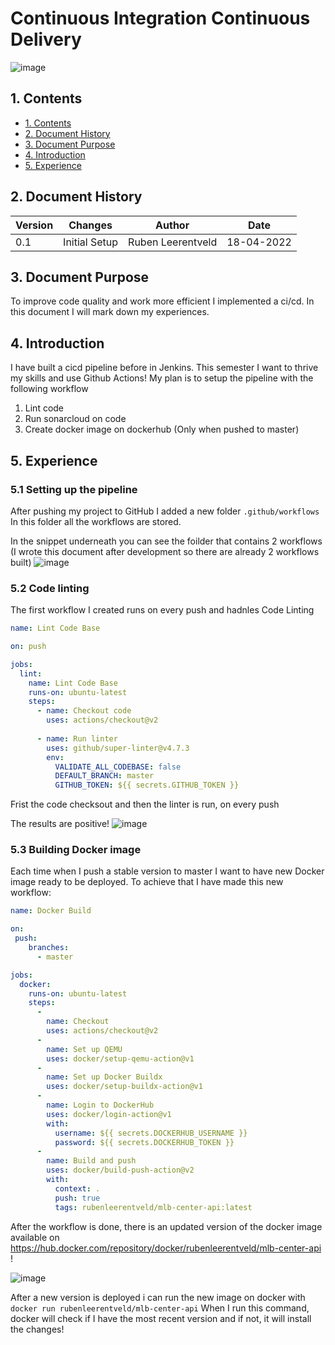 
# Continuous Integration Continuous Delivery
![image](https://user-images.githubusercontent.com/27158658/163890196-234f0978-68ff-413d-ad31-ea55a704bd92.png)

## 1. Contents
- [1. Contents](#1-contents)
- [2. Document History](#2-document-history)
- [3. Document Purpose](#3-document-purpose)
- [4. Introduction](#4-introduction)
- [5. Experience](#5-experience)


## 2. Document History
| Version | Changes | Author | Date |
|---------|---------|--------|------|
| 0.1 | Initial Setup                                                           | Ruben Leerentveld | 18-04-2022 | 


## 3. Document Purpose
To improve code quality and work more efficient I implemented a ci/cd. In this document I will mark down my experiences.

## 4. Introduction
I have built a cicd pipeline before in Jenkins. This semester I want to thrive my skills and use Github Actions!
My plan is to setup the pipeline with the following workflow

1. Lint code
2. Run sonarcloud on code
3. Create docker image on dockerhub (Only when pushed to master)

## 5. Experience

### 5.1 Setting up the pipeline
After pushing my project to GitHub I added a new folder ```.github/workflows```
In this folder all the workflows are stored.

In the snippet underneath you can see the foilder that contains 2 workflows
(I wrote this document after development so there are already 2 workflows built)
![image](https://user-images.githubusercontent.com/27158658/163890662-0bd23aa6-6fbd-4284-b600-aa7e90533a79.png)

### 5.2 Code linting
The first workflow I created runs on every push and hadnles Code Linting
```yaml
name: Lint Code Base

on: push

jobs:
  lint:
    name: Lint Code Base
    runs-on: ubuntu-latest
    steps:
      - name: Checkout code
        uses: actions/checkout@v2
        
      - name: Run linter
        uses: github/super-linter@v4.7.3
        env:
          VALIDATE_ALL_CODEBASE: false
          DEFAULT_BRANCH: master
          GITHUB_TOKEN: ${{ secrets.GITHUB_TOKEN }}
``` 
Frist the code checksout and then the linter is run, on every push

The results are positive!
![image](https://user-images.githubusercontent.com/27158658/163892148-bb86e181-4ff0-49ee-990c-0dbe652ce806.png)

### 5.3 Building Docker image

Each time when I push a stable version to master I want to have new Docker image ready to be deployed. 
To achieve that I have made this new workflow:
```yaml
name: Docker Build

on:
 push:
    branches:
      - master

jobs:
  docker:
    runs-on: ubuntu-latest
    steps:
      -
        name: Checkout
        uses: actions/checkout@v2
      -
        name: Set up QEMU
        uses: docker/setup-qemu-action@v1
      -
        name: Set up Docker Buildx
        uses: docker/setup-buildx-action@v1
      -
        name: Login to DockerHub
        uses: docker/login-action@v1
        with:
          username: ${{ secrets.DOCKERHUB_USERNAME }}
          password: ${{ secrets.DOCKERHUB_TOKEN }}
      -
        name: Build and push
        uses: docker/build-push-action@v2
        with:
          context: .
          push: true
          tags: rubenleerentveld/mlb-center-api:latest
``` 

After the workflow is done, there is an updated version of the docker image available on https://hub.docker.com/repository/docker/rubenleerentveld/mlb-center-api !

![image](https://user-images.githubusercontent.com/27158658/163892354-fd50b094-e54c-4fec-a71e-def197913950.png)

After a new version is deployed i can run the new image on docker with ```docker run rubenleerentveld/mlb-center-api```
When I run this command, docker will check if I have the most recent version and if not, it will install the changes!
```NOTE: docker does not download a complete new image! It only installs the new parts... this is what makes docker fast
